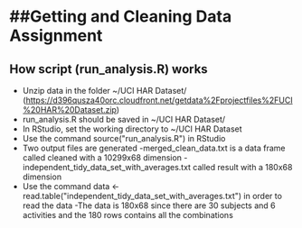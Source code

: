 ##Getting and Cleaning Data Assignment
=======================================

How script (run_analysis.R) works
---------------------------------------

* Unzip data in the folder ~/UCI HAR Dataset/ (https://d396qusza40orc.cloudfront.net/getdata%2Fprojectfiles%2FUCI%20HAR%20Dataset.zip)
* run_analysis.R should be saved in ~/UCI HAR Dataset/
* In RStudio, set the working directory to ~/UCI HAR Dataset
* Use the command source("run_analysis.R") in RStudio
* Two output files are generated
	-merged_clean_data.txt is a data frame called cleaned with a 10299x68 dimension 
	-independent_tidy_data_set_with_averages.txt called result with a 180x68 dimension
* Use the command data <- read.table("independent_tidy_data_set_with_averages.txt") in order to read the data
	-The data is 180x68 since there are 30 subjects and 6 activities and the 180 rows contains all the combinations
	  
